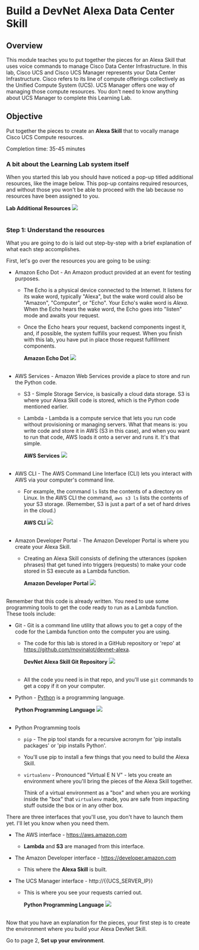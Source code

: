 # Build a DevNet Alexa Data Center Skill

## Overview
This module teaches you to put together the pieces for an Alexa Skill that uses voice commands to manage Cisco Data Center Infrastructure. In this lab, Cisco UCS and Cisco UCS Manager represents your Data Center Infrastructure. Cisco refers to its line of compute offerings collectively as the Unified Compute System (UCS). UCS Manager offers one way of managing those compute resources. You don't need to know anything about UCS Manager to complete this Learning Lab. 

## Objective
Put together the pieces to create an **Alexa Skill** that to vocally manage Cisco UCS Compute resources.

Completion time: 35-45 minutes

### A bit about the Learning Lab system itself

When you started this lab you should have noticed a pop-up titled additional resources, like the image below.  This pop-up contains required resources, and without those you won't be able to proceed with the lab because no resources have been assigned to you.

**Lab Additional Resources**
![](assets/images/image-60.jpg)<br/><br/>

### Step 1: Understand the resources
What you are going to do is laid out step-by-step with a brief explanation of what each step accomplishes.

First, let's go over the resources you are going to be using:

  - Amazon Echo Dot - An Amazon product provided at an event for testing purposes.

    - The Echo is a physical device connected to the Internet. It listens for its wake word, typically "Alexa", but the wake word could also be "Amazon", "Computer", or "Echo". Your Echo's wake word is *Alexa*. When the Echo hears the wake word, the Echo goes into "listen" mode and awaits your request.

    - Once the Echo hears your request, backend components ingest it, and, if possible, the system fulfills your request. When you finish with this lab, you have put in place those request fulfillment components.

      **Amazon Echo Dot**
      ![](assets/images/image-01.jpg)<br/><br/>

  - AWS Services - Amazon Web Services provide a place to store and run the Python code.

    - S3 - Simple Storage Service, is basically a cloud data storage. S3 is where your Alexa Skill code is stored, which is the Python code mentioned earlier.

    - Lambda - Lambda is a compute service that lets you run code without provisioning or managing servers. What that means is: you write code and store it in AWS (S3 in this case), and when you want to run that code, AWS loads it onto a server and runs it. It's that simple.

      **AWS Services**
      ![](assets/images/image-02.jpg)<br/><br/>

  - AWS CLI - The AWS Command Line Interface (CLI) lets you interact with AWS via your computer's command line.

    - For example, the command `ls` lists the contents of a directory on Linux. In the AWS CLI the command, `aws s3 ls` lists the contents of your S3 storage. (Remember, S3 is just a part of a set of hard drives in the cloud.)

      **AWS CLI**
      ![](assets/images/image-03.jpg)<br/><br/>

  - Amazon Developer Portal - The Amazon Developer Portal is where you create your Alexa Skill.

    - Creating an Alexa Skill consists of defining the utterances (spoken phrases) that get tuned into triggers (requests) to make your code stored in S3 execute as a Lambda function.

      **Amazon Developer Portal**
      ![](assets/images/image-04.jpg)<br/><br/>

Remember that this code is already written. You need to use some programming tools to get the code ready to run as a Lambda function. These tools include:

  - Git - Git is a command line utility that allows you to get a copy of the code for the Lambda function onto the computer you are using.

    - The code for this lab is stored in a GitHub repository or 'repo' at https://github.com/movinalot/devnet-alexa.

      **DevNet Alexa Skill Git Repository**
      ![](assets/images/image-05.jpg)<br/><br/>

    - All the code you need is in that repo, and you'll use `git` commands to get a copy if it on your computer.

  - Python - [Python](https://www.python.org/) is a programming language.

      **Python Programming Language**
      ![](assets/images/image-06.jpg)<br/><br/>

  - Python Programming tools

    - `pip` - The pip tool stands for a recursive acronym for 'pip installs packages' or 'pip installs Python'.

    - You'll use pip to install a few things that you need to build the Alexa Skill.

    - `virtualenv` - Pronounced "Virtual E N V" - lets you create an environment where you'll bring the pieces of the Alexa Skill together.

      Think of a virtual environment as a "box" and when you are working inside the "box" that `virtualenv` made, you are safe from impacting stuff outside the box or in any other box.

There are three interfaces that you'll use, you don't have to launch them yet. I'll let you know when you need them.

  - The AWS interface - https://aws.amazon.com
    - **Lambda** and **S3** are managed from this interface.

  - The Amazon Developer interface - https://developer.amazon.com
    - This where the **Alexa Skill** is built.

  - The UCS Manager interface - http://{{UCS_SERVER_IP}}
    - This is where you see your requests carried out.

      **Python Programming Language**
      ![](assets/images/image-07.jpg)<br/><br/>

Now that you have an explanation for the pieces, your first step is to create the environment where you build your Alexa DevNet Skill.

Go to page 2, **Set up your environment**.

